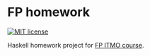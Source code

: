 # FP homework

[![MIT license](https://img.shields.io/badge/license-MIT-blue.svg)](https://github.com/tina80lvl/fp-homework/blob/master/LICENSE)

Haskell homework project for [FP ITMO course](https://github.com/jagajaga/FP-course-ITMO).
